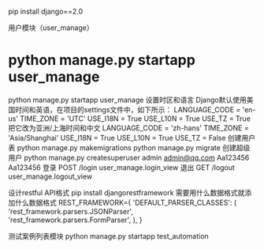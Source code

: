 pip install django==2.0

用户模块（user_manage）
# python manage.py startapp user_manage
python manage.py startapp user_manage
设置时区和语言
Django默认使用美国时间和英语，在项目的settings文件中，如下所示：
LANGUAGE_CODE = 'en-us'
TIME_ZONE = 'UTC'
USE_I18N = True
USE_L10N = True
USE_TZ = True
把它改为亚洲/上海时间和中文
LANGUAGE_CODE = 'zh-hans'
TIME_ZONE = 'Asia/Shanghai'
USE_I18N = True
USE_L10N = True
USE_TZ = False
创建用户表
python manage.py makemigrations
python manage.py migrate
创建超级用户
python manage.py createsuperuser
admin
admin@qq.com
Aa123456
Aa123456
登录 POST /login
user_manage.login_view
退出 GET /logout
user_manage.logout_view

设计restful API格式
pip install djangorestframework
需要用什么数据格式就添加什么数据格式
REST_FRAMEWORK={
    'DEFAULT_PARSER_CLASSES': (
        'rest_framework.parsers.JSONParser',
        'rest_framework.parsers.FormParser',
    ),
}

测试案例列表模块 
python manage.py startapp test_automation